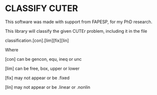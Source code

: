 CLASSIFY CUTER
==============

This software was made with support from FAPESP, for my PhD research.

This library will classify the given CUTEr problem, including it in the
file

   classification.[con].[lim][fix][lin]

Where 

[con] can be gencon, equ, ineq or unc

[lim] can be free, box, upper or lower

[fix] may not appear or be .fixed

[lin] may not appear or be .linear or .nonlin
